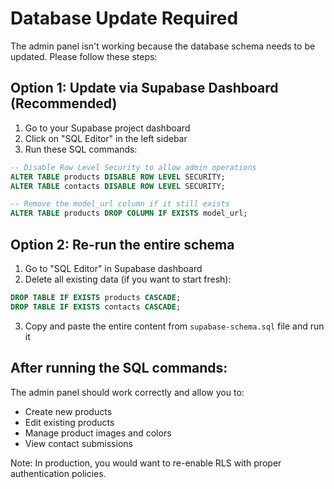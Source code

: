 # Database Update Required

The admin panel isn't working because the database schema needs to be updated. Please follow these steps:

## Option 1: Update via Supabase Dashboard (Recommended)

1. Go to your Supabase project dashboard
2. Click on "SQL Editor" in the left sidebar
3. Run these SQL commands:

```sql
-- Disable Row Level Security to allow admin operations
ALTER TABLE products DISABLE ROW LEVEL SECURITY;
ALTER TABLE contacts DISABLE ROW LEVEL SECURITY;

-- Remove the model_url column if it still exists
ALTER TABLE products DROP COLUMN IF EXISTS model_url;
```

## Option 2: Re-run the entire schema

1. Go to "SQL Editor" in Supabase dashboard
2. Delete all existing data (if you want to start fresh):
```sql
DROP TABLE IF EXISTS products CASCADE;
DROP TABLE IF EXISTS contacts CASCADE;
```

3. Copy and paste the entire content from `supabase-schema.sql` file and run it

## After running the SQL commands:

The admin panel should work correctly and allow you to:
- Create new products
- Edit existing products  
- Manage product images and colors
- View contact submissions

Note: In production, you would want to re-enable RLS with proper authentication policies.